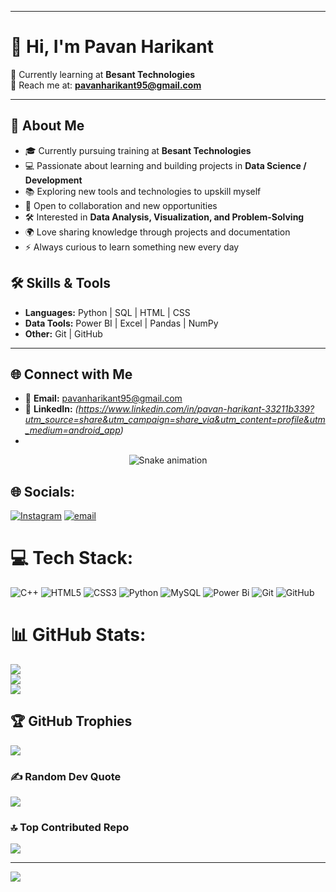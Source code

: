 
---
# 👋 Hi, I'm Pavan Harikant  

🌱 Currently learning at **Besant Technologies**  
📧 Reach me at: **pavanharikant95@gmail.com**  

---

## 🚀 About Me
- 🎓 Currently pursuing training at **Besant Technologies**  
- 💻 Passionate about learning and building projects in **Data Science / Development**  
- 📚 Exploring new tools and technologies to upskill myself  
- 🤝 Open to collaboration and new opportunities  
- 🛠️ Interested in **Data Analysis, Visualization, and Problem-Solving**  
- 🌍 Love sharing knowledge through projects and documentation  
- ⚡ Always curious to learn something new every day  


## 🛠️ Skills & Tools
- **Languages:** Python | SQL | HTML | CSS  
- **Data Tools:** Power BI | Excel | Pandas | NumPy  
- **Other:** Git | GitHub  

---

## 🌐 Connect with Me
- 📩 **Email:** [pavanharikant95@gmail.com](mailto:pavanharikant95@gmail.com)  
- 💼 **LinkedIn:** *(https://www.linkedin.com/in/pavan-harikant-33211b339?utm_source=share&utm_campaign=share_via&utm_content=profile&utm_medium=android_app)*
- 
<!-- Snake Game Repo View -->

<div align="center">
  <img src="https://profile-readme-generator.com/assets/snake.svg" alt="Snake animation" />
</div>

## 🌐 Socials:
[![Instagram](https://img.shields.io/badge/Instagram-%23E4405F.svg?logo=Instagram&logoColor=white)](https://instagram.com/pavan_harikant_06)  [![email](https://img.shields.io/badge/Email-D14836?logo=gmail&logoColor=white)](mailto:pavanharikant95@gmail.com) 

# 💻 Tech Stack:
![C++](https://img.shields.io/badge/c++-%2300599C.svg?style=for-the-badge&logo=c%2B%2B&logoColor=white) ![HTML5](https://img.shields.io/badge/html5-%23E34F26.svg?style=for-the-badge&logo=html5&logoColor=white) ![CSS3](https://img.shields.io/badge/css3-%231572B6.svg?style=for-the-badge&logo=css3&logoColor=white) ![Python](https://img.shields.io/badge/python-3670A0?style=for-the-badge&logo=python&logoColor=ffdd54) ![MySQL](https://img.shields.io/badge/mysql-4479A1.svg?style=for-the-badge&logo=mysql&logoColor=white) ![Power Bi](https://img.shields.io/badge/power_bi-F2C811?style=for-the-badge&logo=powerbi&logoColor=black) ![Git](https://img.shields.io/badge/git-%23F05033.svg?style=for-the-badge&logo=git&logoColor=white) ![GitHub](https://img.shields.io/badge/github-%23121011.svg?style=for-the-badge&logo=github&logoColor=white)
# 📊 GitHub Stats:
![](https://github-readme-stats.vercel.app/api?username=pavanharikant06&theme=dark&hide_border=false&include_all_commits=true&count_private=false)<br/>
![](https://nirzak-streak-stats.vercel.app/?user=pavanharikant06&theme=dark&hide_border=false)<br/>
![](https://github-readme-stats.vercel.app/api/top-langs/?username=pavanharikant06&theme=dark&hide_border=false&include_all_commits=true&count_private=false&layout=compact)

## 🏆 GitHub Trophies
![](https://github-profile-trophy.vercel.app/?username=pavanharikant06&theme=radical&no-frame=false&no-bg=false&margin-w=4)

### ✍️ Random Dev Quote
![](https://quotes-github-readme.vercel.app/api?type=horizontal&theme=radical)

### 🔝 Top Contributed Repo
![](https://github-contributor-stats.vercel.app/api?username=pavanharikant06&limit=5&theme=dark&combine_all_yearly_contributions=true)

---
[![](https://visitcount.itsvg.in/api?id=pavanharikant06&icon=0&color=0)](https://visitcount.itsvg.in)

<!-- Proudly created with GPRM ( https://gprm.itsvg.in ) -->
